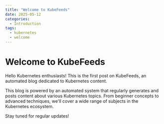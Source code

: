 ```yaml
---
title: "Welcome to KubeFeeds"
date: 2025-05-12
categories:
  - Introduction
tags:
  - kubernetes
  - welcome
---
```


# Welcome to KubeFeeds

Hello Kubernetes enthusiasts! This is the first post on KubeFeeds, an automated blog dedicated to Kubernetes content.

This blog is powered by an automated system that regularly generates and posts content about various Kubernetes topics. From beginner concepts to advanced techniques, we'll cover a wide range of subjects in the Kubernetes ecosystem.

Stay tuned for regular updates!
